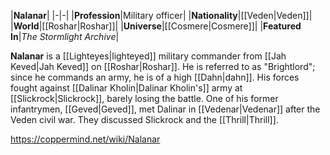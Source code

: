 |**Nalanar**|
|-|-|
|**Profession**|Military officer|
|**Nationality**|[[Veden\|Veden]]|
|**World**|[[Roshar\|Roshar]]|
|**Universe**|[[Cosmere\|Cosmere]]|
|**Featured In**|*The Stormlight Archive*|

**Nalanar** is a [[Lighteyes\|lighteyed]] military commander from [[Jah Keved\|Jah Keved]] on [[Roshar\|Roshar]]. He is referred to as "Brightlord"; since he commands an army, he is of a high [[Dahn\|dahn]].
His forces fought against [[Dalinar Kholin\|Dalinar Kholin's]] army at [[Slickrock\|Slickrock]], barely losing the battle. One of his former infantrymen, [[Geved\|Geved]], met Dalinar in [[Vedenar\|Vedenar]] after the Veden civil war. They discussed Slickrock and the [[Thrill\|Thrill]].



https://coppermind.net/wiki/Nalanar